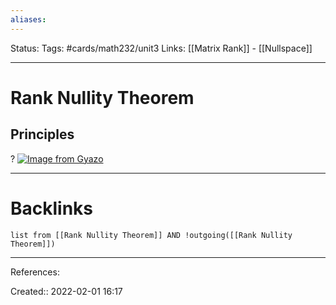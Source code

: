 ```yaml
---
aliases:
---
```

Status:
Tags: #cards/math232/unit3
Links: [[Matrix Rank]] - [[Nullspace]]
___

# Rank Nullity Theorem

## Principles
?
[![Image from Gyazo](https://i.gyazo.com/089b410f03658d012935d864ac5cb721.png)](https://gyazo.com/089b410f03658d012935d864ac5cb721)
<!--SR:!2022-04-08,36,150-->

___

# Backlinks
```dataview
list from [[Rank Nullity Theorem]] AND !outgoing([[Rank Nullity Theorem]])
```
___
References:

Created:: 2022-02-01 16:17
